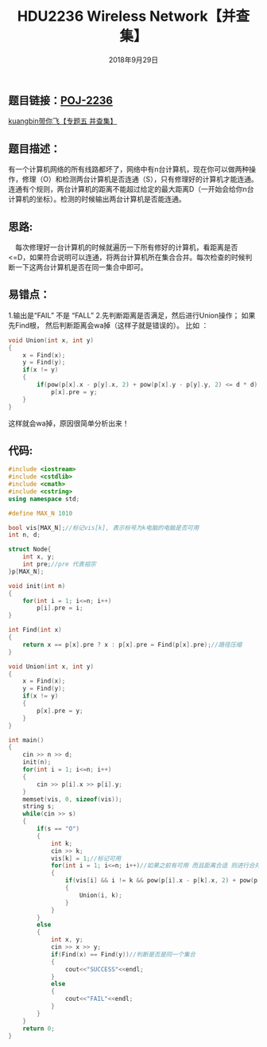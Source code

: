 ﻿---
title: HDU2236 Wireless Network【并查集】
date: 2018年9月29日
tags: 
	- 并查集
	- 算法
categories: kuangbin带你飞【专题五】 并查集 
---
## **题目链接**：[POJ-2236][1]   
[kuangbin带你飞【专题五 并查集】][2]
</br>
## **题目描述**：
有一个计算机网络的所有线路都坏了，网络中有n台计算机，现在你可以做两种操作，修理（O）和检测两台计算机是否连通（S），只有修理好的计算机才能连通。连通有个规则，两台计算机的距离不能超过给定的最大距离D（一开始会给你n台计算机的坐标）。检测的时候输出两台计算机是否能连通。
</br>

<escape><!-- more --></escape>

## **思路**:
　每次修理好一台计算机的时候就遍历一下所有修好的计算机，看距离是否<=D，如果符合说明可以连通，将两台计算机所在集合合并。每次检查的时候判断一下这两台计算机是否在同一集合中即可。
</br>
## **易错点**：
1.输出是“FAIL” 不是 “FALL”
2.先判断距离是否满足，然后进行Union操作； 如果先Find根， 然后判断距离会wa掉（这样子就是错误的）。
比如 ：
``` C++
void Union(int x, int y)
{
	x = Find(x);
	y = Find(y);
	if(x != y)
	{
	    if(pow(p[x].x - p[y].x, 2) + pow(p[x].y - p[y].y, 2) <= d * d)
            p[x].pre = y;
	}
}
```
这样就会wa掉，原因很简单分析出来！

## **代码**:
``` C++
#include <iostream>
#include <cstdlib>
#include <cmath>
#include <cstring>
using namespace std;

#define MAX_N 1010

bool vis[MAX_N];//标记vis[k], 表示标号为k电脑的电脑是否可用
int n, d;

struct Node{
	int x, y;
	int pre;//pre 代表祖宗
}p[MAX_N];

void init(int n)
{
	for(int i = 1; i<=n; i++)
		p[i].pre = i;
}

int Find(int x)
{
	return x == p[x].pre ? x : p[x].pre = Find(p[x].pre);//路径压缩
}

void Union(int x, int y)
{
    x = Find(x);
    y = Find(y);
	if(x != y)
	{
        p[x].pre = y;
	}
}

int main()
{
	cin >> n >> d;
	init(n);
	for(int i = 1; i<=n; i++)
	{
		cin >> p[i].x >> p[i].y;
	}
	memset(vis, 0, sizeof(vis));
	string s;
	while(cin >> s)
	{
		if(s == "O")
		{
			int k;
			cin >> k;
			vis[k] = 1;//标记可用
			for(int i = 1; i<=n; i++)//如果之前有可用 而且距离合适 则进行合并
			{
				if(vis[i] && i != k && pow(p[i].x - p[k].x, 2) + pow(p[i].y - p[k].y, 2) <= d * d)
				{
					Union(i, k);
				}
			}
		}
		else
		{
			int x, y;
			cin >> x >> y;
			if(Find(x) == Find(y))//判断是否是同一个集合
			{
				cout<<"SUCCESS"<<endl;
			}
			else
			{
				cout<<"FAIL"<<endl;
			}
		}
	}
	return 0;
}


```


  [1]: https://vjudge.net/problem/11125/origin
  [2]: https://vjudge.net/contest/66964#overview